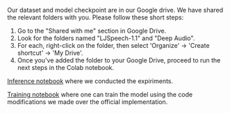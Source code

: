 Our dataset and model checkpoint are in our Google drive. We have shared the relevant folders with you. Please follow these short steps:

1. Go to the "Shared with me" section in Google Drive.
2. Look for the folders named "LJSpeech-1.1" and "Deep Audio".
3. For each, right-click on the folder, then select 'Organize' -> 'Create shortcut' -> 'My Drive'.
4. Once you've added the folder to your Google Drive, proceed to run the next steps in the Colab notebook.

[Inference notebook](https://colab.research.google.com/drive/1dfpGbbJ_UBcvvUfqin07JDN6Bg9oM-kc) where we conducted the expiriments.


[Training notebook](https://colab.research.google.com/drive/1lGeHuRnFLZqgw3-1WfM3k4cJBcf35Om3) where one can train the model using the code modifications we made over the official implementation.
